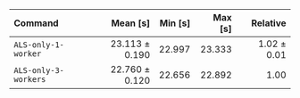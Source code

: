 | Command | Mean [s] | Min [s] | Max [s] | Relative |
|:---|---:|---:|---:|---:|
| `ALS-only-1-worker` | 23.113 ± 0.190 | 22.997 | 23.333 | 1.02 ± 0.01 |
| `ALS-only-3-workers` | 22.760 ± 0.120 | 22.656 | 22.892 | 1.00 |
